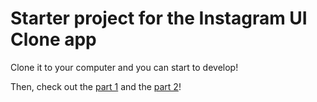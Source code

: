 # Starter project for the Instagram UI Clone app
Clone it to your computer and you can start to develop!

Then, check out the [part 1](https://github.com/mercihohmann/flutter-instagram-ui-clone-homescreen-part1) and the [part 2](https://github.com/mercihohmann/flutter-instagram-ui-clone-homescreen-part2)!
